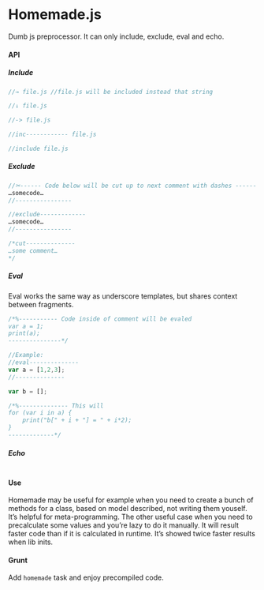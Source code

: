 # Homemade.js

Dumb js preprocessor. It can only include, exclude, eval and echo.

#### API

##### Include
```javascript
//→ file.js //file.js will be included instead that string

//↓ file.js

//-> file.js

//inc------------ file.js

//include file.js
```

##### Exclude

```javascript
//✂------ Code below will be cut up to next comment with dashes -------
…somecode…
//----------------

//exclude-------------
…somecode…
//----------------

/*cut--------------
…some comment…
*/
```

##### Eval

Eval works the same way as underscore templates, but shares context between fragments.

```javascript
/*%----------- Code inside of comment will be evaled
var a = 1;
print(a);
---------------*/

//Example:
//eval--------------
var a = [1,2,3];
//--------------

var b = [];

/*%-------------- This will 
for (var i in a) {
	print("b[" + i + "] = " + i*2);
}
-------------*/
```

##### Echo

```javascript
```

#### Use

Homemade may be useful for example when you need to create a bunch of methods for a class, based on model described, not writing them youself. It’s helpful for meta-programming. The other useful case when you need to precalculate some values and you’re lazy to do it manually. It will result faster code than if it is calculated in runtime.
It’s showed twice faster results when lib inits.

#### Grunt
Add `homemade` task and enjoy precompiled code.